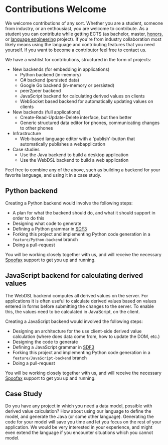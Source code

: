 # Contributions Welcome

We welcome contributions of any sort.
Whether you are a student, someone from industry, or an enthousiast, you are welcome to contribute.
As a student you can contribute while getting ECTS (as bachelor, master, [honors](http://honours.tudelft.nl/), or [language engineering](https://weblab.tudelft.nl/in4333/) project).
If you're from industry collaboration most likely means using the language and contributing features that you need yourself.
If you want to become a contributor feel free to contact us.

We have a wishlist for contributions, structured in the form of projects:

* New backends (for embedding in applications)
  * Python backend (in-memory)
  * C# backend (persisted data)
  * Google Go backend (in-memory or persisted)
  * peer2peer backend
  * JavaScript backend for calculating derived values on clients
  * WebSocket based backend for automatically updating values on clients
* New backends (full applications)
  * Create-Read-Update-Delete interface, but then better
  * Generic structured data editor for phones, communicating changes to other phones
* Infrastructure
  * Web-based language editor with a 'publish'-button that automatically publishes a webapplication
* Case studies
  * Use the Java backend to build a desktop application
  * Use the WebDSL backend to build a web application

Feel free to combine any of the above, such as building a backend for your favorite language, and using it in a case study.


## Python backend

Creating a Python backend would involve the following steps:

* A plan for what the backend should do, and what it should support in order to do this
* Designing what code to generate
* Defining a Python grammar in [SDF3](http://www.metaborg.org/sdf3/)
* Forking this project and implementing Python code generation in a `feature/Python-backend` branch
* Doing a pull-request

You will be working closely together with us, and will receive the necessary [Spoofax](http://www.metaborg.org/spoofax/) support to get you up and running.


## JavaScript backend for calculating derived values

The WebDSL backend computes all derived values on the server.
For applications it is often useful to calculate derived values based on values entered in forms before submitting the changes to the server.
To enable this, the values need to be calculated in JavaScript, on the client.

Creating a JavaScript backend would involved the following steps:

* Designing an architecture for the use client-side derived value calculation (where does data come from, how to update the DOM, etc.)
* Designing the code to generate
* Defining a JavaScript grammar in [SDF3](http://www.metaborg.org/sdf3/)
* Forking this project and implementing Python code generation in a `feature/JavaScript-backend` branch
* Doing a pull-request

You will be working closely together with us, and will receive the necessary [Spoofax](http://www.metaborg.org/spoofax/) support to get you up and running.


## Case Study
Do you have any project in which you need a data model, possible with derived value calculation?
How about using our language to define the model, and generate the Java (or some other language).
Generating the code for your model will save you time and let you focus on the rest of your application.
We would be very interested in your experience, and might even extend the language if you encounter situations which you cannot model.
